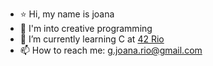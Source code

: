 - ⭐ Hi, my name is joana
- 💞️ I'm into creative programming
- 🐢 I’m currently learning C at [42 Rio](https://42.rio/)
- 📫 How to reach me: g.joana.rio@gmail.com
<br></br>
 
<!---
jou-code/jou-code is a ✨ special ✨ repository because its `README.md` (this file) appears on your GitHub profile.
You can click the Preview link to take a look at your changes.
--->
